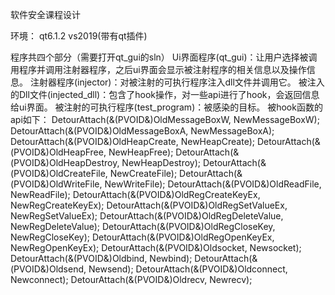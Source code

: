 软件安全课程设计

环境：
qt6.1.2
vs2019(带有qt插件)

程序共四个部分（需要打开qt_gui的sln）
Ui界面程序(qt_gui)：让用户选择被调用程序并调用注射器程序，之后ui界面会显示被注射程序的相关信息以及操作信息。
注射器程序(injector)：对被注射的可执行程序注入dll文件并调用它。
被注入的Dll文件(injected_dll)：包含了hook操作，对一些api进行了hook，会返回信息给ui界面。
被注射的可执行程序(test_program)：被感染的目标。
被hook函数的api如下：
        DetourAttach(&(PVOID&)OldMessageBoxW, NewMessageBoxW);
        DetourAttach(&(PVOID&)OldMessageBoxA, NewMessageBoxA);
        DetourAttach(&(PVOID&)OldHeapCreate, NewHeapCreate);
        DetourAttach(&(PVOID&)OldHeapFree, NewHeapFree);
        DetourAttach(&(PVOID&)OldHeapDestroy, NewHeapDestroy);
        DetourAttach(&(PVOID&)OldCreateFile, NewCreateFile);
        DetourAttach(&(PVOID&)OldWriteFile, NewWriteFile);
        DetourAttach(&(PVOID&)OldReadFile, NewReadFile);
        DetourAttach(&(PVOID&)OldRegCreateKeyEx, NewRegCreateKeyEx);
        DetourAttach(&(PVOID&)OldRegSetValueEx, NewRegSetValueEx);
        DetourAttach(&(PVOID&)OldRegDeleteValue, NewRegDeleteValue);
        DetourAttach(&(PVOID&)OldRegCloseKey, NewRegCloseKey);
        DetourAttach(&(PVOID&)OldRegOpenKeyEx, NewRegOpenKeyEx);
        DetourAttach(&(PVOID&)Oldsocket, Newsocket);
        DetourAttach(&(PVOID&)Oldbind, Newbind);
        DetourAttach(&(PVOID&)Oldsend, Newsend);
        DetourAttach(&(PVOID&)Oldconnect, Newconnect);
        DetourAttach(&(PVOID&)Oldrecv, Newrecv);
